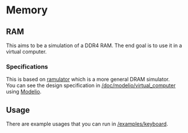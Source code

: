# Memory

## RAM
This aims to be a simulation of a DDR4 RAM. The end goal is to use it in a virtual computer.  

### Specifications
This is based on [ramulator](https://github.com/CMU-SAFARI/ramulator) which is a more general DRAM simulator.  
You can see the design specification in [/doc/modelio/virtual_computer](/doc/modelio/virtual_computer) 
using [Modelio](https://www.modelio.org/index.htm).  

## Usage
There are example usages that you can run in [/examples/keyboard](/examples/keyboard).